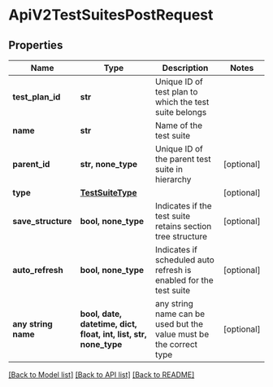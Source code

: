 # ApiV2TestSuitesPostRequest


## Properties
Name | Type | Description | Notes
------------ | ------------- | ------------- | -------------
**test_plan_id** | **str** | Unique ID of test plan to which the test suite belongs | 
**name** | **str** | Name of the test suite | 
**parent_id** | **str, none_type** | Unique ID of the parent test suite in hierarchy | [optional] 
**type** | [**TestSuiteType**](TestSuiteType.md) |  | [optional] 
**save_structure** | **bool, none_type** | Indicates if the test suite retains section tree structure | [optional] 
**auto_refresh** | **bool, none_type** | Indicates if scheduled auto refresh is enabled for the test suite | [optional] 
**any string name** | **bool, date, datetime, dict, float, int, list, str, none_type** | any string name can be used but the value must be the correct type | [optional]

[[Back to Model list]](../README.md#documentation-for-models) [[Back to API list]](../README.md#documentation-for-api-endpoints) [[Back to README]](../README.md)


